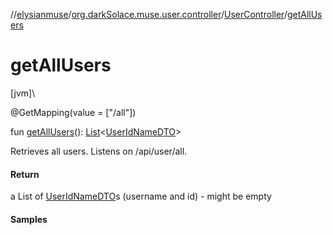 //[elysianmuse](../../../index.md)/[org.darkSolace.muse.user.controller](../index.md)/[UserController](index.md)/[getAllUsers](get-all-users.md)

# getAllUsers

[jvm]\

@GetMapping(value = [&quot;/all&quot;])

fun [getAllUsers](get-all-users.md)(): [List](https://kotlinlang.org/api/latest/jvm/stdlib/kotlin.collections/-list/index.html)&lt;[UserIdNameDTO](../../org.darkSolace.muse.user.model.dto/-user-id-name-d-t-o/index.md)&gt;

Retrieves all users. Listens on /api/user/all.

#### Return

a List of [UserIdNameDTO](../../org.darkSolace.muse.user.model.dto/-user-id-name-d-t-o/index.md)s (username and id) - might be empty

#### Samples
